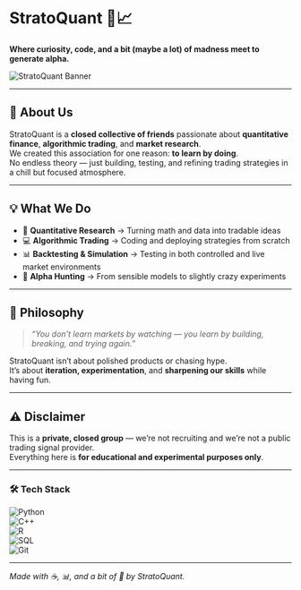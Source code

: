 # StratoQuant 🚀📈  

**Where curiosity, code, and a bit (maybe a lot) of madness meet to generate alpha.**  

![StratoQuant Banner](https://via.placeholder.com/1000x250?text=StratoQuant+-+Quantitative+Trading+Collective)  

---

## 🏦 About Us  
StratoQuant is a **closed collective of friends** passionate about **quantitative finance**, **algorithmic trading**, and **market research**.  
We created this association for one reason: **to learn by doing**.  
No endless theory — just building, testing, and refining trading strategies in a chill but focused atmosphere.  

---

## 💡 What We Do  
- 🧠 **Quantitative Research** → Turning math and data into tradable ideas  
- 💻 **Algorithmic Trading** → Coding and deploying strategies from scratch  
- 📊 **Backtesting & Simulation** → Testing in both controlled and live market environments  
- 🎯 **Alpha Hunting** → From sensible models to slightly crazy experiments  

---

## 📜 Philosophy  
> *“You don’t learn markets by watching — you learn by building, breaking, and trying again.”*  

StratoQuant isn’t about polished products or chasing hype.  
It’s about **iteration, experimentation**, and **sharpening our skills** while having fun.  

---

## ⚠️ Disclaimer  
This is a **private, closed group** — we’re not recruiting and we’re not a public trading signal provider.  
Everything here is **for educational and experimental purposes only**.  

---

### 🛠️ Tech Stack  
![Python](https://img.shields.io/badge/Python-3.11-blue?logo=python)  
![C++](https://img.shields.io/badge/C++-17-blue?logo=cplusplus)  
![R](https://img.shields.io/badge/R-Language-lightgrey?logo=r)  
![SQL](https://img.shields.io/badge/SQL-Data-orange?logo=sqlite)  
![Git](https://img.shields.io/badge/Git-Version%20Control-red?logo=git)  

---

*Made with ☕, 📊, and a bit of 🤪 by StratoQuant.*
